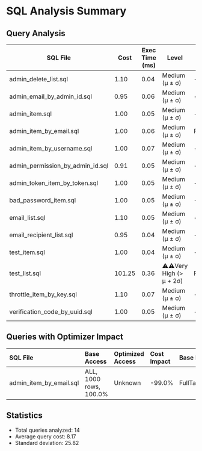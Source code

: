 # SQL Analysis Summary

## Query Analysis

| SQL File | Cost | Exec Time (ms) | Level | Issues | Report |
|----------|------|----------------|-------|---------|--------|
| admin\_delete\_list.sql | 1.10 | 0.04 | Medium (μ ± σ) | - | [Details](admin\_delete\_list.md) |
| admin\_email\_by\_admin\_id.sql | 0.95 | 0.06 | Medium (μ ± σ) | - | [Details](admin\_email\_by\_admin\_id.md) |
| admin\_item.sql | 1.00 | 0.05 | Medium (μ ± σ) | - | [Details](admin\_item.md) |
| admin\_item\_by\_email.sql | 1.00 | 0.06 | Medium (μ ± σ) | FullTableScan | [Details](admin\_item\_by\_email.md) |
| admin\_item\_by\_username.sql | 1.00 | 0.07 | Medium (μ ± σ) | - | [Details](admin\_item\_by\_username.md) |
| admin\_permission\_by\_admin\_id.sql | 0.91 | 0.05 | Medium (μ ± σ) | - | [Details](admin\_permission\_by\_admin\_id.md) |
| admin\_token\_item\_by\_token.sql | 1.00 | 0.05 | Medium (μ ± σ) | - | [Details](admin\_token\_item\_by\_token.md) |
| bad\_password\_item.sql | 1.00 | 0.05 | Medium (μ ± σ) | - | [Details](bad\_password\_item.md) |
| email\_list.sql | 1.10 | 0.05 | Medium (μ ± σ) | - | [Details](email\_list.md) |
| email\_recipient\_list.sql | 0.95 | 0.04 | Medium (μ ± σ) | - | [Details](email\_recipient\_list.md) |
| test\_item.sql | 1.00 | 0.04 | Medium (μ ± σ) | - | [Details](test\_item.md) |
| test\_list.sql | 101.25 | 0.36 | ⚠️⚠️Very High (> μ + 2σ) | FullTableScan | [Details](test\_list.md) |
| throttle\_item\_by\_key.sql | 1.10 | 0.07 | Medium (μ ± σ) | - | [Details](throttle\_item\_by\_key.md) |
| verification\_code\_by\_uuid.sql | 1.00 | 0.05 | Medium (μ ± σ) | - | [Details](verification\_code\_by\_uuid.md) |

## Queries with Optimizer Impact

| SQL File | Base Access | Optimized Access | Cost Impact | Base Issues | Plan Changes |
|:----------|:------------|:----------------|:------------|:------------|:-------------|
| admin\_item\_by\_email.sql | ALL, 1000 rows, 100.0% | Unknown | -99.0% | FullTableScan | - |

## Statistics

- Total queries analyzed: 14
- Average query cost: 8.17
- Standard deviation: 25.82

